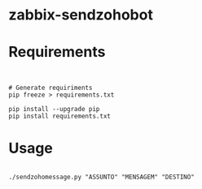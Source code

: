 # zabbix-sendzohobot



Requirements
=====
<pre><code>

# Generate requiriments
pip freeze > requirements.txt

pip install --upgrade pip
pip install requirements.txt
</pre></code>

Usage
=====
<pre><code>
./sendzohomessage.py "ASSUNTO" "MENSAGEM" "DESTINO"
</pre></code>